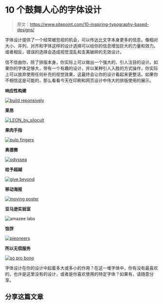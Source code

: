 # 10 个鼓舞人心的字体设计

> 原文：<https://www.sitepoint.com/10-inspiring-typography-based-designs/>

字体设计提供了一个经常被忽视的机会，可以传达比文字本身更多的信息。像相对大小、并列、对齐和字体这样的设计选择可以给你的信息增加巨大的力量和效力。或者相反，错误的选择会造成视觉混乱和支离破碎的无效设计。

信不信由你，除了排版本身，你实际上可以做出一个强大的、引人注目的设计。如果你的字体足够大，带有一个有趣的设计，并以某种引人入胜的方式操作，你实际上可以放弃使用任何补充的视觉效果，这最终会让你的设计看起来更整洁。如果你不相信这是可能的，那么看看今天在印刷和网页设计中伟大的排版使用的展示。

**响应性构建**

[![build reponsively](img/d51c66ade2631557ff9bb15d5ce649ca.png)](http://buildresponsively.com/)

**莱昂**

[![LEON_by_silocult](img/36c3d28a8296ed93463feed465492e4b.png)](http://sonicbeanz.deviantart.com/art/LEON-163222442)

**果肉手指**

[![pulp fingers](img/23586863095f80b7229980ce3f3fc988.png)](http://pulpfingers.com/)

**奥德赛**

[![odyssea](img/2ae7e10efb4478b65926ab0868a472b1.png)](http://www.behance.net/gallery/Odyssea-2010/498234)

**给予超越**

[![give beyond](img/116fb0034b089547ee8b16333119bdf7.png)](http://www.givebeyond.me/)

**移动海报**

[![moving poster](img/2929509b6127c82e5f9b8000d8f80101.png)](http://patswerk.deviantart.com/art/moving-poster-3-variations-79529049?q=boost%3Apopular%20Typography%20poster&qo=60)

**亚马逊实验室**

![amazee labs](img/f560b946fb4d17b7c7a4723ff8ffe1e1.png)

**馅饼**

[![pieoneers](img/1bb54c4cc7b6ab83cef95b478c5bb06d.png)](http://www.pieoneers.com/)

**所以无偿服务**

[![so pro bono](img/cc8acd4f8423e0ff2e34e272869ff071.png)](http://http://www.flickr.com/photos/sepra4life/5078177751/in/photostream)

字体设计在你的设计中起着多大或多小的作用？在这一堆字体中，你有没有最喜欢的，也许是这里没有的设计，或者是你喜欢使用的特定字体？如果有，请随意分享。

## 分享这篇文章